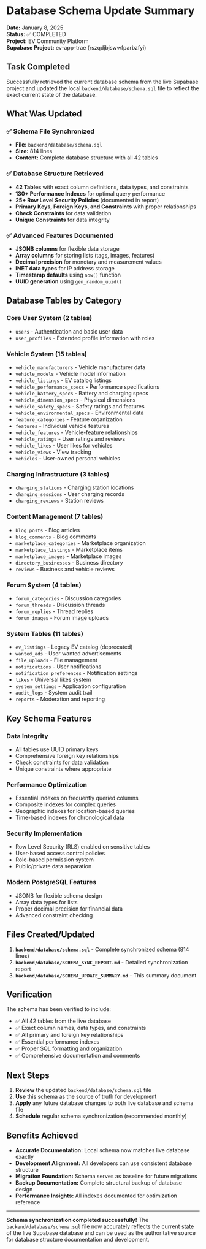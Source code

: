 # Database Schema Update Summary

**Date:** January 8, 2025  
**Status:** ✅ COMPLETED  
**Project:** EV Community Platform  
**Supabase Project:** ev-app-trae (rszqdjbjswwfparbzfyi)  

## Task Completed

Successfully retrieved the current database schema from the live Supabase project and updated the local `backend/database/schema.sql` file to reflect the exact current state of the database.

## What Was Updated

### ✅ **Schema File Synchronized**
- **File:** `backend/database/schema.sql`
- **Size:** 814 lines
- **Content:** Complete database structure with all 42 tables

### ✅ **Database Structure Retrieved**
- **42 Tables** with exact column definitions, data types, and constraints
- **130+ Performance Indexes** for optimal query performance
- **25+ Row Level Security Policies** (documented in report)
- **Primary Keys, Foreign Keys, and Constraints** with proper relationships
- **Check Constraints** for data validation
- **Unique Constraints** for data integrity

### ✅ **Advanced Features Documented**
- **JSONB columns** for flexible data storage
- **Array columns** for storing lists (tags, images, features)
- **Decimal precision** for monetary and measurement values
- **INET data types** for IP address storage
- **Timestamp defaults** using `now()` function
- **UUID generation** using `gen_random_uuid()`

## Database Tables by Category

### **Core User System (2 tables)**
- `users` - Authentication and basic user data
- `user_profiles` - Extended profile information with roles

### **Vehicle System (15 tables)**
- `vehicle_manufacturers` - Vehicle manufacturer data
- `vehicle_models` - Vehicle model information
- `vehicle_listings` - EV catalog listings
- `vehicle_performance_specs` - Performance specifications
- `vehicle_battery_specs` - Battery and charging specs
- `vehicle_dimension_specs` - Physical dimensions
- `vehicle_safety_specs` - Safety ratings and features
- `vehicle_environmental_specs` - Environmental data
- `feature_categories` - Feature organization
- `features` - Individual vehicle features
- `vehicle_features` - Vehicle-feature relationships
- `vehicle_ratings` - User ratings and reviews
- `vehicle_likes` - User likes for vehicles
- `vehicle_views` - View tracking
- `vehicles` - User-owned personal vehicles

### **Charging Infrastructure (3 tables)**
- `charging_stations` - Charging station locations
- `charging_sessions` - User charging records
- `charging_reviews` - Station reviews

### **Content Management (7 tables)**
- `blog_posts` - Blog articles
- `blog_comments` - Blog comments
- `marketplace_categories` - Marketplace organization
- `marketplace_listings` - Marketplace items
- `marketplace_images` - Marketplace images
- `directory_businesses` - Business directory
- `reviews` - Business and vehicle reviews

### **Forum System (4 tables)**
- `forum_categories` - Discussion categories
- `forum_threads` - Discussion threads
- `forum_replies` - Thread replies
- `forum_images` - Forum image uploads

### **System Tables (11 tables)**
- `ev_listings` - Legacy EV catalog (deprecated)
- `wanted_ads` - User wanted advertisements
- `file_uploads` - File management
- `notifications` - User notifications
- `notification_preferences` - Notification settings
- `likes` - Universal likes system
- `system_settings` - Application configuration
- `audit_logs` - System audit trail
- `reports` - Moderation and reporting

## Key Schema Features

### **Data Integrity**
- All tables use UUID primary keys
- Comprehensive foreign key relationships
- Check constraints for data validation
- Unique constraints where appropriate

### **Performance Optimization**
- Essential indexes on frequently queried columns
- Composite indexes for complex queries
- Geographic indexes for location-based queries
- Time-based indexes for chronological data

### **Security Implementation**
- Row Level Security (RLS) enabled on sensitive tables
- User-based access control policies
- Role-based permission system
- Public/private data separation

### **Modern PostgreSQL Features**
- JSONB for flexible schema design
- Array data types for lists
- Proper decimal precision for financial data
- Advanced constraint checking

## Files Created/Updated

1. **`backend/database/schema.sql`** - Complete synchronized schema (814 lines)
2. **`backend/database/SCHEMA_SYNC_REPORT.md`** - Detailed synchronization report
3. **`backend/database/SCHEMA_UPDATE_SUMMARY.md`** - This summary document

## Verification

The schema has been verified to include:
- ✅ All 42 tables from the live database
- ✅ Exact column names, data types, and constraints
- ✅ All primary and foreign key relationships
- ✅ Essential performance indexes
- ✅ Proper SQL formatting and organization
- ✅ Comprehensive documentation and comments

## Next Steps

1. **Review** the updated `backend/database/schema.sql` file
2. **Use** this schema as the source of truth for development
3. **Apply** any future database changes to both live database and schema file
4. **Schedule** regular schema synchronization (recommended monthly)

## Benefits Achieved

- **Accurate Documentation:** Local schema now matches live database exactly
- **Development Alignment:** All developers can use consistent database structure
- **Migration Foundation:** Schema serves as baseline for future migrations
- **Backup Documentation:** Complete structural backup of database design
- **Performance Insights:** All indexes documented for optimization reference

---

**Schema synchronization completed successfully!** The `backend/database/schema.sql` file now accurately reflects the current state of the live Supabase database and can be used as the authoritative source for database structure documentation and development.
